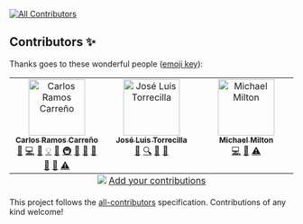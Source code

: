 <!-- ALL-CONTRIBUTORS-BADGE:START - Do not remove or modify this section -->
[![All Contributors](https://img.shields.io/badge/all_contributors-3-orange.svg?style=flat-square)](#contributors-)
<!-- ALL-CONTRIBUTORS-BADGE:END -->
## Contributors ✨

Thanks goes to these wonderful people ([emoji key](https://allcontributors.org/docs/en/emoji-key)):
<!-- ALL-CONTRIBUTORS-LIST:START - Do not remove or modify this section -->
<!-- prettier-ignore-start -->
<!-- markdownlint-disable -->
<table>
  <tbody>
    <tr>
      <td align="center" valign="top" width="14.28%"><a href="https://github.com/vnmabus"><img src="https://avatars.githubusercontent.com/u/2364173?v=4?s=100" width="100px;" alt="Carlos Ramos Carreño"/><br /><sub><b>Carlos Ramos Carreño</b></sub></a><br /><a href="https://github.com/vnmabus/dcor/issues?q=author%3Avnmabus" title="Bug reports">🐛</a> <a href="https://github.com/vnmabus/dcor/commits?author=vnmabus" title="Code">💻</a> <a href="https://github.com/vnmabus/dcor/commits?author=vnmabus" title="Documentation">📖</a> <a href="#example-vnmabus" title="Examples">💡</a> <a href="#ideas-vnmabus" title="Ideas, Planning, & Feedback">🤔</a> <a href="#infra-vnmabus" title="Infrastructure (Hosting, Build-Tools, etc)">🚇</a> <a href="#maintenance-vnmabus" title="Maintenance">🚧</a> <a href="#projectManagement-vnmabus" title="Project Management">📆</a> <a href="#question-vnmabus" title="Answering Questions">💬</a> <a href="#research-vnmabus" title="Research">🔬</a> <a href="https://github.com/vnmabus/dcor/pulls?q=is%3Apr+reviewed-by%3Avnmabus" title="Reviewed Pull Requests">👀</a> <a href="https://github.com/vnmabus/dcor/commits?author=vnmabus" title="Tests">⚠️</a></td>
      <td align="center" valign="top" width="14.28%"><a href="https://github.com/jltorrecilla"><img src="https://avatars.githubusercontent.com/u/5597899?v=4?s=100" width="100px;" alt="José Luis Torrecilla"/><br /><sub><b>José Luis Torrecilla</b></sub></a><br /><a href="https://github.com/vnmabus/dcor/commits?author=jltorrecilla" title="Documentation">📖</a> <a href="#fundingFinding-jltorrecilla" title="Funding Finding">🔍</a> <a href="#ideas-jltorrecilla" title="Ideas, Planning, & Feedback">🤔</a> <a href="#research-jltorrecilla" title="Research">🔬</a></td>
      <td align="center" valign="top" width="14.28%"><a href="https://github.com/multimeric"><img src="https://avatars.githubusercontent.com/u/5019367?v=4?s=100" width="100px;" alt="Michael Milton"/><br /><sub><b>Michael Milton</b></sub></a><br /><a href="https://github.com/vnmabus/dcor/commits?author=multimeric" title="Code">💻</a> <a href="https://github.com/vnmabus/dcor/commits?author=multimeric" title="Documentation">📖</a> <a href="https://github.com/vnmabus/dcor/commits?author=multimeric" title="Tests">⚠️</a></td>
    </tr>
  </tbody>
  <tfoot>
    <tr>
      <td align="center" size="13px" colspan="7">
        <img src="https://raw.githubusercontent.com/all-contributors/all-contributors-cli/1b8533af435da9854653492b1327a23a4dbd0a10/assets/logo-small.svg">
          <a href="https://all-contributors.js.org/docs/en/bot/usage">Add your contributions</a>
        </img>
      </td>
    </tr>
  </tfoot>
</table>

<!-- markdownlint-restore -->
<!-- prettier-ignore-end -->

<!-- ALL-CONTRIBUTORS-LIST:END -->

<!-- ALL-CONTRIBUTORS-LIST:START - Do not remove or modify this section -->
<!-- prettier-ignore-start -->
<!-- markdownlint-disable -->
<!-- markdownlint-restore -->
<!-- prettier-ignore-end -->
<!-- ALL-CONTRIBUTORS-LIST:END -->

This project follows the [all-contributors](https://github.com/all-contributors/all-contributors) specification. Contributions of any kind welcome!